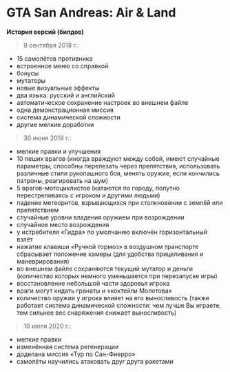 # GTA San Andreas: Air & Land
__История версий (билдов)__


>8 сентября 2018 г.:
* 15 самолётов противника
* встроенное меню со справкой
* бонусы
* мутаторы
* новые визуальные эффекты
* два языка: русский и английский
* автоматическое сохранение настроек во внешнем файле
* одна демонстрационная миссия
* система динамической сложности
* другие мелкие доработки


>30 июня 2019 г.:
* мелкие правки и улучшения
* 10 пеших врагов (иногда враждуют между собой, имеют случайные параметры, способны перелезать через препятствия, использовать различные стили рукопашного боя, менять оружие, если кончились патроны, реагировать на шум)
* 5 врагов-мотоциклистов (катаются по городу, попутно перестреливаясь с игроком и другими людьми)
* падение метеоритов, взрывающихся при столкновении с землёй или препятствием
* случайные уровни владения оружием при возрождении
* случайное место возрождения
* у истребителя «Гидра» по умолчанию включён горизонтальный взлёт
* нажатие клавиши «Ручной тормоз» в воздушном транспорте сбрасывает положение камеры (для удобства прицеливания и маневрирования)
* во внешнем файле сохраняются текущий мутатор и деньги (количество которых немного уменьшается при перезапуске игры)
* восстановление небольшой части здоровья игрока
* враги могут кидать гранаты и «коктейли Молотова»
* количество оружия у игрока влияет на его выносливость (также работает система динамической сложности: чем лучше Вы играете, тем сильнее вес снаряжения снижает выносливость)


>10 июля 2020 г.:
* мелкие правки
* изменённая система регенерации
* доделана миссия «Тур по Сан-Фиерро»
* самолёты научились атаковать друг друга ракетами